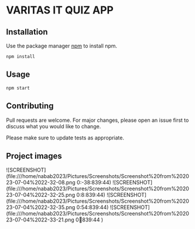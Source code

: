 # VARITAS IT QUIZ APP

## Installation

Use the package manager [npm](https://www.npmjs.com/) to install npm.

```npm
npm install 
```

## Usage

```
npm start
```

## Contributing

Pull requests are welcome. For major changes, please open an issue first
to discuss what you would like to change.

Please make sure to update tests as appropriate.

## Project images

![SCREENSHOT](file:///home/nabab2023/Pictures/Screenshots/Screenshot%20from%202023-07-04%2022-32-08.png
0:-38:839:44)
![SCREENSHOT](file:///home/nabab2023/Pictures/Screenshots/Screenshot%20from%202023-07-04%2022-32-25.png
0:8:839:44)
![SCREENSHOT](file:///home/nabab2023/Pictures/Screenshots/Screenshot%20from%202023-07-04%2022-32-35.png
0:54:839:44)
![SCREENSHOT](file:///home/nabab2023/Pictures/Screenshots/Screenshot%20from%202023-07-04%2022-33-21.png
0:100:839:44
)
